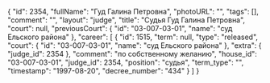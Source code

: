 {
    "id": 2354,
    "fullName": "Гуд Галина Петровна",
    "photoURL": "",
    "tags": [],
    "comment": "",
    "layout": "judge",
    "title": "Судья Гуд Галина Петровна",
    "court": null,
    "previousCourt": {
        "id": "03-007-03-01",
        "name": "суд Ельского района"
    },
    "career": [
        {
            "id": 1515,
            "term": null,
            "type": "released",
            "court": {
                "id": "03-007-03-01",
                "name": "суд Ельского района"
            },
            "extra": {
                "judge_id": 2354
            },
            "comment": "по собственному желанию",
            "house_id": "03-007-03-01",
            "judge_id": 2354,
            "position": "судья",
            "term_type": "",
            "timestamp": "1997-08-20",
            "decree_number": "434"
        }
    ]
}